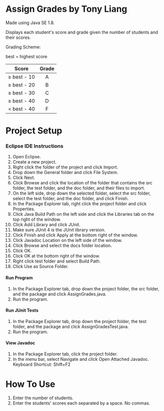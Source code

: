 # Assign Grades by Tony Liang

Made using Java SE 1.8.

Displays each student's score and grade given the number of students and their scores.

Grading Scheme:

best = highest score

Score          | Grade
:------------: | :------:
≥ best - 10    | A
≥ best - 20    | B
≥ best - 30    | C
≥ best - 40    | D
< best - 40    | F

# Project Setup

### Eclipse IDE Instructions
1. Open Eclipse.
2. Create a new project.
3. Right click the folder of the project and click Import.
4. Drop down the General folder and click File System.
5. Click Next.
6. Click Browse and click the location of the folder that contains the src folder, the test folder, and the doc folder, and their files to import.
7. On the left side, drop down the selected folder, select the src folder, select the test folder, and the doc folder, and click Finish.
8. In the Package Explorer tab, right click the project folder and click Properties.
9. Click Java Build Path on the left side and click the Libraries tab on the top right of the window.
10. Click Add Library and click JUnit.
11. Make sure JUnit 4 is the JUnit library version.
12. Click Finish and click Apply at the bottom right of the window.
13. Click Javadoc Location on the left side of the window.
14. Click Browse and select the docs folder location.
15. Click OK.
16. Click OK at the bottom right of the window.
17. Right click test folder and select Build Path.
18. Click Use as Source Folder.

#### Run Program
1. In the Package Explorer tab, drop down the project folder, the src folder, and the package and click AssignGrades.java.
2. Run the program.

#### Run JUnit Tests
1. In the Package Explorer tab, drop down the project folder, the test folder, and the package and click AssignGradesTest.java.
2. Run the program.

#### View Javadoc
1. In the Package Explorer tab, click the project folder.
2. In the menu bar, select Navigate and click Open Attached Javadoc. Keyboard Shortcut: Shift+F2

# How To Use
1. Enter the number of students.
2. Enter the students' scores each separated by a space. No commas.